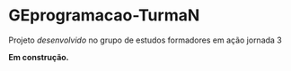 # GEprogramacao-TurmaN
Projeto *desenvolvido* no grupo de estudos formadores em ação jornada 3

<b>Em construção.</b>
